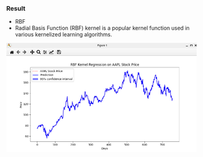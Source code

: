 ### Result
* RBF
* Radial Basis Function (RBF) kernel is a popular kernel function used in various kernelized learning algorithms.

<img src='results.png' />

